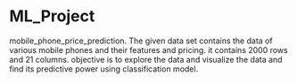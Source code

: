 # ML_Project
mobile_phone_price_prediction.
The given data set contains the data of various mobile phones and their features and pricing.
it contains 2000 rows and 21 columns.
objective is to explore the data and visualize the data and find its predictive power using classification model.
